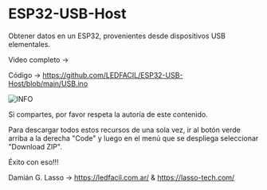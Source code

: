 # ESP32-USB-Host
Obtener datos en un ESP32, provenientes desde dispositivos USB elementales.

Video completo -> 

Código -> https://github.com/LEDFACIL/ESP32-USB-Host/blob/main/USB.ino

![INFO]([https://github.com/LEDFACIL/HUB12/blob/main/info.jpg](https://github.com/LEDFACIL/ESP32-USB-Host/blob/main/conexion.png))

Si compartes, por favor respeta la autoría de este contenido.

Para descargar todos estos recursos de una sola vez, ir al botón verde arriba a la derecha "Code" y luego en el menú que se despliega seleccionar "Download ZIP".

Éxito con eso!!!

Damián G. Lasso -> https://ledfacil.com.ar/ & https://lasso-tech.com/

